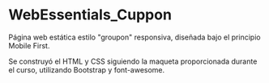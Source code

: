 # WebEssentials_Cuppon
Página web estática estilo "groupon" responsiva, diseñada bajo el principio Mobile First.

Se construyó el HTML y CSS siguiendo la maqueta proporcionada durante el curso, utilizando Bootstrap y font-awesome.

